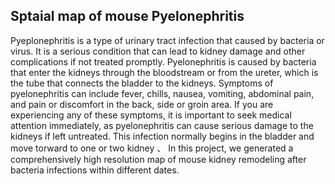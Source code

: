 ## Sptaial map of mouse Pyelonephritis 

Pyeplonephritis is a type of urinary tract infection that caused by bacteria or virus.  It is a serious condition that can lead to kidney damage and other complications if not treated promptly. Pyelonephritis is caused by bacteria that enter the kidneys through the bloodstream or from the ureter, which is the tube that connects the bladder to the kidneys. Symptoms of pyelonephritis can include fever, chills, nausea, vomiting, abdominal pain, and pain or discomfort in the back, side or groin area. If you are experiencing any of these symptoms, it is important to seek medical attention immediately, as pyelonephritis can cause serious damage to the kidneys if left untreated. This infection normally begins in the bladder and move torward to one or two kidney
、
In this project, we generated a comprehensively high resolution map of mouse kidney remodeling after bacteria infections within different dates.
